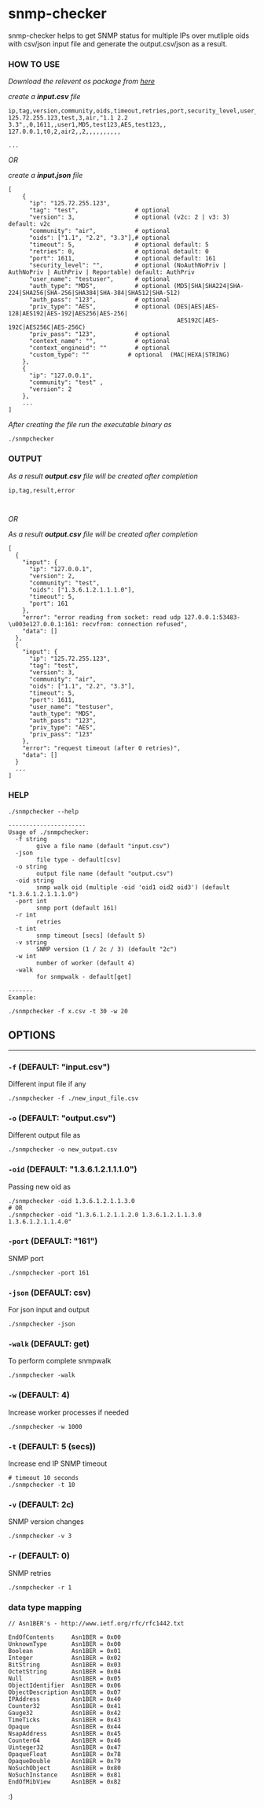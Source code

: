 # snmp-checker

snmp-checker helps to get SNMP status for multiple IPs over mutliple oids with csv/json input file and generate the output.csv/json as a result.

### HOW TO USE

_Download the relevent os package from [here](https://github.com/pnkj-kmr/snmp-checker/releases)_

_create a **input.csv** file_

```
ip,tag,version,community,oids,timeout,retries,port,security_level,user_name,auth_type,auth_pass,priv_type,priv_pass,context_name,context_engineid
125.72.255.123,test,3,air,"1.1 2.2 3.3",,0,1611,,user1,MD5,test123,AES,test123,,
127.0.0.1,t0,2,air2,,2,,,,,,,,,,

...
```

_OR_

_create a **input.json** file_

```
[
    { 
      "ip": "125.72.255.123", 
      "tag": "test",				# optional
      "version": 3,					# optional (v2c: 2 | v3: 3) default: v2c
      "community": "air", 			# optional
      "oids": ["1.1", "2.2", "3.3"],# optional
      "timeout": 5,					# optional default: 5
      "retries": 0,					# optional detault: 0
      "port": 1611,					# optional default: 161
      "security_level": "",			# optional (NoAuthNoPriv | AuthNoPriv | AuthPriv | Reportable) default: AuthPriv
      "user_name": "testuser",		# optional
      "auth_type": "MD5",			# optional (MD5|SHA|SHA224|SHA-224|SHA256|SHA-256|SHA384|SHA-384|SHA512|SHA-512)
      "auth_pass": "123",			# optional
      "priv_type": "AES",			# optional (DES|AES|AES-128|AES192|AES-192|AES256|AES-256|
	  											AES192C|AES-192C|AES256C|AES-256C)
      "priv_pass": "123",			# optional
      "context_name": "",			# optional
      "context_engineid": ""		# optional
      "custom_type": ""		      # optional  (MAC|HEXA|STRING)
    },
    { 
      "ip": "127.0.0.1", 
      "community": "test" ,
      "version": 2
    },
	...
]
```

_After creating the file run the executable binary as_

```
./snmpchecker
```

### OUTPUT

_As a result **output.csv** file will be created after completion_

```
ip,tag,result,error



```

_OR_

_As a result **output.csv** file will be created after completion_

```
[
  {
    "input": {
      "ip": "127.0.0.1",
      "version": 2,
      "community": "test",
      "oids": ["1.3.6.1.2.1.1.1.0"],
      "timeout": 5,
      "port": 161
    },
    "error": "error reading from socket: read udp 127.0.0.1:53483-\u003e127.0.0.1:161: recvfrom: connection refused",
    "data": []
  },
  {
    "input": {
      "ip": "125.72.255.123",
      "tag": "test",
      "version": 3,
      "community": "air",
      "oids": ["1.1", "2.2", "3.3"],
      "timeout": 5,
      "port": 1611,
      "user_name": "testuser",
      "auth_type": "MD5",
      "auth_pass": "123",
      "priv_type": "AES",
      "priv_pass": "123"
    },
    "error": "request timeout (after 0 retries)",
    "data": []
  }
  ...
]
```


### HELP

```
./snmpchecker --help

----------------------
Usage of ./snmpchecker:
  -f string
        give a file name (default "input.csv")
  -json
        file type - default[csv]
  -o string
        output file name (default "output.csv")
  -oid string
        snmp walk oid (multiple -oid 'oid1 oid2 oid3') (default "1.3.6.1.2.1.1.1.0")
  -port int
        snmp port (default 161)
  -r int
        retries
  -t int
        snmp timeout [secs] (default 5)
  -v string
        SNMP version (1 / 2c / 3) (default "2c")
  -w int
        number of worker (default 4)
  -walk
        for snmpwalk - default[get]

-------
Example:

./snmpchecker -f x.csv -t 30 -w 20

```

## OPTIONS

---

### `-f` (DEFAULT: "input.csv")

Different input file if any

```
./snmpchecker -f ./new_input_file.csv
```

### `-o` (DEFAULT: "output.csv")

Different output file as

```
./snmpchecker -o new_output.csv
```

### `-oid` (DEFAULT: "1.3.6.1.2.1.1.1.0")

Passing new oid as

```
./snmpchecker -oid 1.3.6.1.2.1.1.3.0
# OR
./snmpchecker -oid "1.3.6.1.2.1.1.2.0 1.3.6.1.2.1.1.3.0 1.3.6.1.2.1.1.4.0"
```

### `-port` (DEFAULT: "161")

SNMP port

```
./snmpchecker -port 161
```

### `-json` (DEFAULT: csv)

For json input and output

```
./snmpchecker -json
```

### `-walk` (DEFAULT: get)

To perform complete snmpwalk 

```
./snmpchecker -walk
```

### `-w` (DEFAULT: 4)

Increase worker processes if needed

```
./snmpchecker -w 1000
```

### `-t` (DEFAULT: 5 (secs))

Increase end IP SNMP timeout

```
# timeout 10 seconds
./snmpchecker -t 10
```

### `-v` (DEFAULT: 2c)

SNMP version changes

```
./snmpchecker -v 3
```

### `-r` (DEFAULT: 0)

SNMP retries

```
./snmpchecker -r 1
```

### data type mapping

```
// Asn1BER's - http://www.ietf.org/rfc/rfc1442.txt

EndOfContents     Asn1BER = 0x00
UnknownType       Asn1BER = 0x00
Boolean           Asn1BER = 0x01
Integer           Asn1BER = 0x02
BitString         Asn1BER = 0x03
OctetString       Asn1BER = 0x04
Null              Asn1BER = 0x05
ObjectIdentifier  Asn1BER = 0x06
ObjectDescription Asn1BER = 0x07
IPAddress         Asn1BER = 0x40
Counter32         Asn1BER = 0x41
Gauge32           Asn1BER = 0x42
TimeTicks         Asn1BER = 0x43
Opaque            Asn1BER = 0x44
NsapAddress       Asn1BER = 0x45
Counter64         Asn1BER = 0x46
Uinteger32        Asn1BER = 0x47
OpaqueFloat       Asn1BER = 0x78
OpaqueDouble      Asn1BER = 0x79
NoSuchObject      Asn1BER = 0x80
NoSuchInstance    Asn1BER = 0x81
EndOfMibView      Asn1BER = 0x82
```


:)

